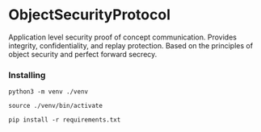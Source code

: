 # ObjectSecurityProtocol
Application level security proof of concept communication. Provides integrity, confidentiality, and replay protection. Based on the principles of object security and perfect forward secrecy.

### Installing 
```
python3 -m venv ./venv
```
```
source ./venv/bin/activate
```
```
pip install -r requirements.txt
```
